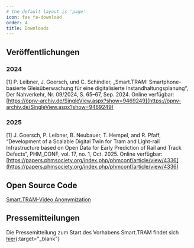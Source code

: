```yaml
---
# the default layout is 'page'
icon: fas fa-download
order: 4
title: Downloads
---
```


## Veröffentlichungen

### 2024

[1] P. Leibner, J. Goersch, und C. Schindler, „Smart.TRAM: Smartphone-basierte Gleisüberwachung für eine digitalisierte Instandhaltungsplanung“, Der Nahverkehr, Nr. 09/2024, S. 65–67, Sep. 2024. Online verfügbar: [https://öpnv-archiv.de/SingleView.aspx?show=9469249](https://öpnv-archiv.de/SingleView.aspx?show=9469249)

### 2025

[1]
J. Goersch, P. Leibner, B. Neubauer, T. Hempel, and R. Pfaff, “Development of a Scalable Digital Twin for Tram and Light-rail Infrastructure based on Open Data for Early Prediction of Rail and Track Defects”, PHM_CONF, vol. 17, no. 1, Oct. 2025. Online verfügbar: [https://papers.phmsociety.org/index.php/phmconf/article/view/4336](https://papers.phmsociety.org/index.php/phmconf/article/view/4336)

## Open Source Code

[Smart.TRAM-Video Anonymization](https://github.com/ifs-rwth-aachen/Smart.TRAM-Video-Anonymization)

## Pressemitteilungen
Die Pressemitteilung zum Start des Vorhabens Smart.TRAM findet sich [hier](/smarttram/assets/pdf/Smart_TRAM_mFUND_Pressemitteilung_20231019.pdf){:target="_blank"}
